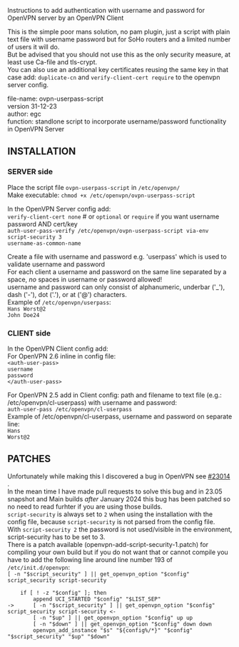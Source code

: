 Instructions to add authentication with username and password for OpenVPN server by an OpenVPN Client

This is the simple poor mans solution, no pam plugin, just a script with plain text file with username password but for SoHo routers and a limited number of users it will do.  
But be advised that you should not use this as the only security measure, at least use Ca-file and tls-crypt.   
You can also use an additional key certificates reusing the same key in that case add: `duplicate-cn` and `verify-client-cert require` to the openvpn server config.  

file-name: ovpn-userpass-script  
version 31-12-23  
author: egc  
function: standlone script to incorporate username/password functionality in OpenVPN Server  

## INSTALLATION ##  
### SERVER side ###  
Place the script file `ovpn-userpass-script` in `/etc/openvpn/`  
Make executable: `chmod +x /etc/openvpn/ovpn-userpass-script`  

In the OpenVPN Server config add:  
 `verify-client-cert none` # or `optional` or `require` if you want username password AND cert/key  
 `auth-user-pass-verify /etc/openvpn/ovpn-userpass-script via-env`  
 `script-security 3`  
 `username-as-common-name`  

Create a file with username and password e.g. 'userpass' which is used to validate username and password  
For each client a username and password on the same line separated by a space, *no* spaces in username or password allowed!  
username and password can only consist of alphanumeric, underbar ('_'), dash ('-'), dot ('.'), or at ('@') characters.  
Example of `/etc/openvpn/userpass`:  
 `Hans Worst@2`  
 `John Doe24`  

### CLIENT side ###  
In the OpenVPN Client config add:  
For OpenVPN 2.6 inline in config file:  
 `<auth-user-pass>`  
 `username`  
 `password`   
 `</auth-user-pass>`  

For OpenVPN 2.5 add in Client config: path and filename to text file (e.g.: /etc/openvpn/cl-userpass) with username and password:  
 `auth-user-pass /etc/openvpn/cl-userpass`  
Example of /etc/openvpn/cl-userpass, username and password on separate line:  
 `Hans`  
 `Worst@2`  

## PATCHES ##  
Unfortunately while making this I discovered a bug in OpenVPN see [#23014](https://github.com/openwrt/packages/issues/23014) .  
In the mean time I have made pull requests to solve this bug and in 23.05 snapshot and Main builds *after* January 2024 this bug has been patched so no need to read furhter if you are using those builds.   
`script-security` is always set to `2` when using the installation with the config file, because `script-security` is not parsed from the config file.  
With `script-security 2` the password is not used/visible in the environment, script-security has to be set to 3.  
There is a patch available (openvpn-add-script-security-1.patch) for compiling your own build but if you do not want that or cannot compile you have to add the following line around line number 193 of `/etc/init.d/openvpn`:  
`[ -n "$script_security" ] || get_openvpn_option "$config" script_security script-security`  
```
 	if [ ! -z "$config" ]; then
 		append UCI_STARTED "$config" "$LIST_SEP"
-> 		[ -n "$script_security" ] || get_openvpn_option "$config" script_security script-security <-
 		[ -n "$up" ] || get_openvpn_option "$config" up up
 		[ -n "$down" ] || get_openvpn_option "$config" down down
 		openvpn_add_instance "$s" "${config%/*}" "$config" "$script_security" "$up" "$down"
````
